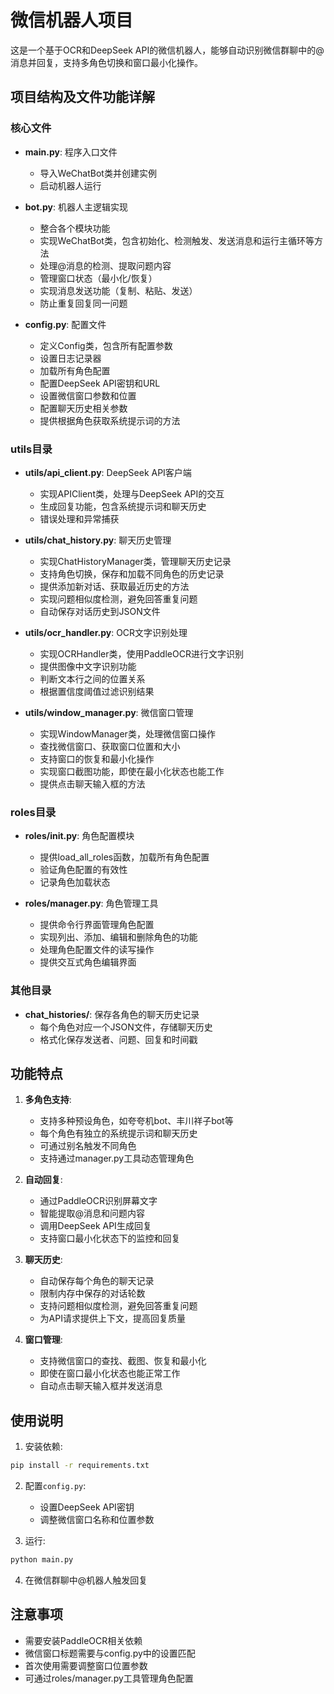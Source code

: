 # 微信机器人项目

这是一个基于OCR和DeepSeek API的微信机器人，能够自动识别微信群聊中的@消息并回复，支持多角色切换和窗口最小化操作。

## 项目结构及文件功能详解

### 核心文件

- **main.py**: 程序入口文件
  - 导入WeChatBot类并创建实例
  - 启动机器人运行

- **bot.py**: 机器人主逻辑实现
  - 整合各个模块功能
  - 实现WeChatBot类，包含初始化、检测触发、发送消息和运行主循环等方法
  - 处理@消息的检测、提取问题内容
  - 管理窗口状态（最小化/恢复）
  - 实现消息发送功能（复制、粘贴、发送）
  - 防止重复回复同一问题

- **config.py**: 配置文件
  - 定义Config类，包含所有配置参数
  - 设置日志记录器
  - 加载所有角色配置
  - 配置DeepSeek API密钥和URL
  - 设置微信窗口参数和位置
  - 配置聊天历史相关参数
  - 提供根据角色获取系统提示词的方法

### utils目录

- **utils/api_client.py**: DeepSeek API客户端
  - 实现APIClient类，处理与DeepSeek API的交互
  - 生成回复功能，包含系统提示词和聊天历史
  - 错误处理和异常捕获

- **utils/chat_history.py**: 聊天历史管理
  - 实现ChatHistoryManager类，管理聊天历史记录
  - 支持角色切换，保存和加载不同角色的历史记录
  - 提供添加新对话、获取最近历史的方法
  - 实现问题相似度检测，避免回答重复问题
  - 自动保存对话历史到JSON文件

- **utils/ocr_handler.py**: OCR文字识别处理
  - 实现OCRHandler类，使用PaddleOCR进行文字识别
  - 提供图像中文字识别功能
  - 判断文本行之间的位置关系
  - 根据置信度阈值过滤识别结果

- **utils/window_manager.py**: 微信窗口管理
  - 实现WindowManager类，处理微信窗口操作
  - 查找微信窗口、获取窗口位置和大小
  - 支持窗口的恢复和最小化操作
  - 实现窗口截图功能，即使在最小化状态也能工作
  - 提供点击聊天输入框的方法

### roles目录

- **roles/__init__.py**: 角色配置模块
  - 提供load_all_roles函数，加载所有角色配置
  - 验证角色配置的有效性
  - 记录角色加载状态

- **roles/manager.py**: 角色管理工具
  - 提供命令行界面管理角色配置
  - 实现列出、添加、编辑和删除角色的功能
  - 处理角色配置文件的读写操作
  - 提供交互式角色编辑界面

### 其他目录

- **chat_histories/**: 保存各角色的聊天历史记录
  - 每个角色对应一个JSON文件，存储聊天历史
  - 格式化保存发送者、问题、回复和时间戳

## 功能特点

1. **多角色支持**:
   - 支持多种预设角色，如夸夸机bot、丰川祥子bot等
   - 每个角色有独立的系统提示词和聊天历史
   - 可通过别名触发不同角色
   - 支持通过manager.py工具动态管理角色

2. **自动回复**:
   - 通过PaddleOCR识别屏幕文字
   - 智能提取@消息和问题内容
   - 调用DeepSeek API生成回复
   - 支持窗口最小化状态下的监控和回复

3. **聊天历史**:
   - 自动保存每个角色的聊天记录
   - 限制内存中保存的对话轮数
   - 支持问题相似度检测，避免回答重复问题
   - 为API请求提供上下文，提高回复质量

4. **窗口管理**:
   - 支持微信窗口的查找、截图、恢复和最小化
   - 即使在窗口最小化状态也能正常工作
   - 自动点击聊天输入框并发送消息

## 使用说明

1. 安装依赖:
```bash
pip install -r requirements.txt
```

2. 配置`config.py`:
   - 设置DeepSeek API密钥
   - 调整微信窗口名称和位置参数

3. 运行:
```bash
python main.py
```

4. 在微信群聊中@机器人触发回复

## 注意事项

- 需要安装PaddleOCR相关依赖
- 微信窗口标题需要与config.py中的设置匹配
- 首次使用需要调整窗口位置参数
- 可通过roles/manager.py工具管理角色配置
